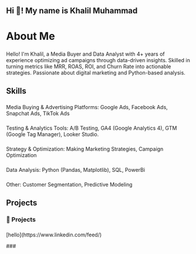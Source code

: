 <h2 align="left">Hi 👋! My name is Khalil Muhammad</h2>

###

<h1 align="left">About Me</h1>

###

<p align="left">Hello! I'm Khalil, a Media Buyer and Data Analyst with 4+ years of experience optimizing ad campaigns through data-driven insights. Skilled in turning metrics like MRR, ROAS, ROI, and Churn Rate into actionable strategies. Passionate about digital marketing and Python-based analysis.</p>

###

<h2 align="left">Skills</h2>

###

<p align="left">Media Buying & Advertising Platforms: Google Ads, Facebook Ads, Snapchat Ads, TikTok Ads</p>

###

<p align="left">Testing & Analytics Tools: A/B Testing, GA4 (Google Analytics 4), GTM (Google Tag Manager), Looker Studio.</p>

###

<p align="left">Strategy & Optimization: Making Marketing Strategies, Campaign Optimization</p>

###

<p align="left">Data Analysis: Python (Pandas, Matplotlib), SQL, PowerBi</p>

###

<p align="left">Other: Customer Segmentation, Predictive Modeling</p>

###

<h2 align="left">Projects</h2>

###

<h3 align="left">💼 Projects</h3>

###

<p align="left">[hello](https://www.linkedin.com/feed/)</p>
###
